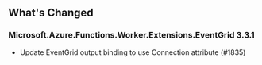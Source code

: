 ## What's Changed

<!-- Please add your release notes in the following format:
- My change description (#PR/#issue)
-->

### Microsoft.Azure.Functions.Worker.Extensions.EventGrid 3.3.1

- Update EventGrid output binding to use Connection attribute (#1835)
